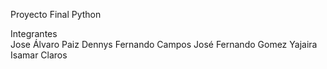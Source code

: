 Proyecto Final Python  

Integrantes  
Jose Álvaro Paiz
Dennys Fernando Campos 
José Fernando Gomez 
Yajaira Isamar Claros  
